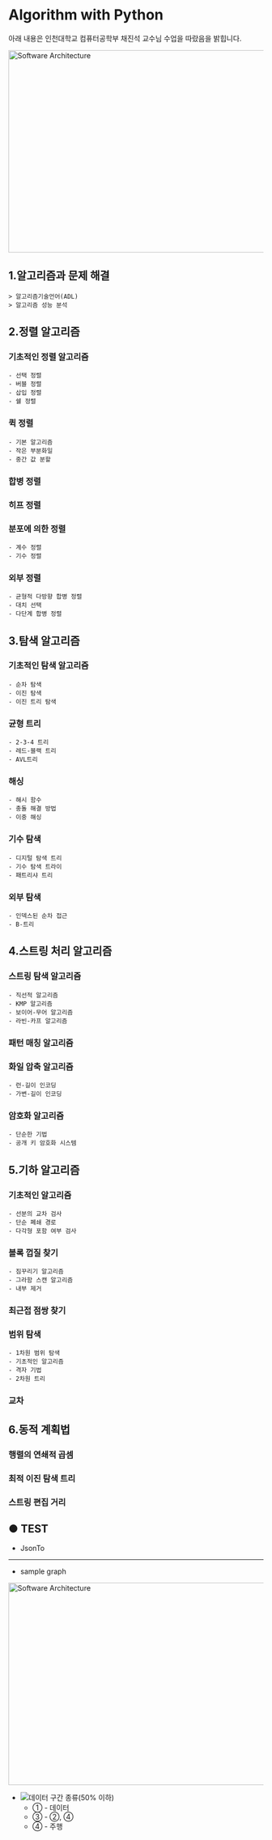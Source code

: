 # Algorithm with Python

아래 내용은 인천대학교 컴퓨터공학부 채진석 교수님 수업을 따랐음을 밝힙니다.

<img src="./img/1.png" width="600px" height="400px" title="소프트웨어 실행 구조" alt="Software Architecture"> </img> 
<!-- [Fig](./img/1.png) --> 


## 1.알고리즘과 문제 해결
    > 알고리즘기술언어(ADL)
    > 알고리즘 성능 분석


## 2.정렬 알고리즘
  ### 기초적인 정렬 알고리즘
    - 선택 정렬
    - 버블 정렬
    - 삽입 정렬
    - 쉘 정렬
  ### 퀵 정렬
    - 기본 알고리즘
    - 작은 부분화일
    - 중간 값 분할    
  ### 합병 정렬
  ### 히프 정렬
  ### 분포에 의한 정렬
    - 계수 정렬
    - 기수 정렬
  ### 외부 정렬
    - 균형적 다방향 합병 정렬
    - 대치 선택
    - 다단계 합병 정렬


## 3.탐색 알고리즘
  ### 기초적인 탐색 알고리즘
    - 순차 탐색
    - 이진 탐색
    - 이진 트리 탐색
    
  ### 균형 트리
    - 2-3-4 트리
    - 레드-블랙 트리
    - AVL트리
    
  ### 해싱
    - 해시 함수
    - 충돌 해결 방법
    - 이중 해싱

  ### 기수 탐색
    - 디지털 탐색 트리
    - 기수 탐색 트라이
    - 패트리샤 트리
  
  ### 외부 탐색
    - 인덱스된 순차 접근
    - B-트리


## 4.스트링 처리 알고리즘
  ### 스트링 탐색 알고리즘
    - 직선적 알고리즘
    - KMP 알고리즘
    - 보이어-무어 알고리즘
    - 라빈-카프 알고리즘

  ### 패턴 매칭 알고리즘

  ### 화일 압축 알고리즘
    - 런-길이 인코딩
    - 가변-길이 인코딩

  ### 암호화 알고리즘
    - 단순한 기법
    - 공개 키 암호화 시스템

## 5.기하 알고리즘
  ### 기초적인 알고리즘
    - 선분의 교차 검사
    - 단순 폐쇄 경로
    - 다각형 포함 여부 검사
    
  ### 볼록 껍질 찾기
    - 짐꾸리기 알고리즘
    - 그라함 스캔 알고리즘
    - 내부 제거
  
  ### 최근접 점쌍 찾기
  
  ### 범위 탐색
    - 1차원 범위 탐색
    - 기초적인 알고리즘
    - 격자 기법
    - 2차원 트리
  
  ### 교차
  
  
## 6.동적 계획법
  ### 행렬의 연쇄적 곱셈
  ### 최적 이진 탐색 트리
  ### 스트링 편집 거리

## ● TEST
  - JsonTo
   
----
  - sample graph
    <!-- ![50이하인 차량 그래프](./img/under_50_graph.PNG) -->
<img src="./img/under_50_graph.PNG" width="600px" height="400px" title="50% 이하 차량 그래프" alt="Software Architecture"> </img>  

  - ![데이터 구간 종류(50% 이하)](./img/under50.png)
    - ① - 데이터
    - ③ - ②, ④
    - ④ - 주행
  
    
